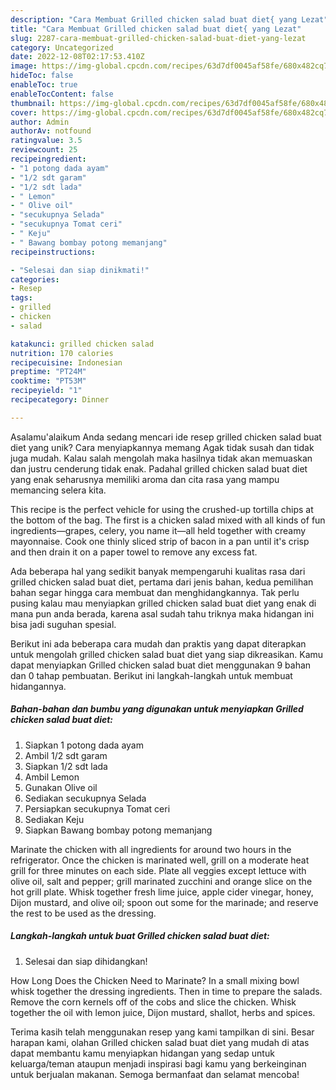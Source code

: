```yaml
---
description: "Cara Membuat Grilled chicken salad buat diet{ yang Lezat"
title: "Cara Membuat Grilled chicken salad buat diet{ yang Lezat"
slug: 2287-cara-membuat-grilled-chicken-salad-buat-diet-yang-lezat
category: Uncategorized
date: 2022-12-08T02:17:53.410Z
image: https://img-global.cpcdn.com/recipes/63d7df0045af58fe/680x482cq70/grilled-chicken-salad-buat-diet-foto-resep-utama.jpg
hideToc: false
enableToc: true
enableTocContent: false
thumbnail: https://img-global.cpcdn.com/recipes/63d7df0045af58fe/680x482cq70/grilled-chicken-salad-buat-diet-foto-resep-utama.jpg
cover: https://img-global.cpcdn.com/recipes/63d7df0045af58fe/680x482cq70/grilled-chicken-salad-buat-diet-foto-resep-utama.jpg
author: Admin
authorAv: notfound
ratingvalue: 3.5
reviewcount: 25
recipeingredient:
- "1 potong dada ayam"
- "1/2 sdt garam"
- "1/2 sdt lada"
- " Lemon"
- " Olive oil"
- "secukupnya Selada"
- "secukupnya Tomat ceri"
- " Keju"
- " Bawang bombay potong memanjang"
recipeinstructions:

- "Selesai dan siap dinikmati!"
categories:
- Resep
tags:
- grilled
- chicken
- salad

katakunci: grilled chicken salad 
nutrition: 170 calories
recipecuisine: Indonesian
preptime: "PT24M"
cooktime: "PT53M"
recipeyield: "1"
recipecategory: Dinner

---
```



Asalamu'alaikum Anda sedang mencari ide resep grilled chicken salad buat diet yang unik? Cara menyiapkannya memang Agak tidak susah dan tidak juga mudah. Kalau salah mengolah maka hasilnya tidak akan memuaskan dan justru cenderung tidak enak. Padahal grilled chicken salad buat diet yang enak seharusnya memiliki aroma dan cita rasa yang mampu memancing selera kita.


This recipe is the perfect vehicle for using the crushed-up tortilla chips at the bottom of the bag. The first is a chicken salad mixed with all kinds of fun ingredients—grapes, celery, you name it—all held together with creamy mayonnaise. Cook one thinly sliced strip of bacon in a pan until it&#39;s crisp and then drain it on a paper towel to remove any excess fat.

Ada beberapa hal yang sedikit banyak mempengaruhi kualitas rasa dari grilled chicken salad buat diet, pertama dari jenis bahan, kedua pemilihan bahan segar hingga cara membuat dan menghidangkannya. Tak perlu pusing kalau mau menyiapkan grilled chicken salad buat diet yang enak di mana pun anda berada, karena asal sudah tahu triknya maka hidangan ini bisa jadi suguhan spesial.


Berikut ini ada beberapa cara mudah dan praktis yang dapat diterapkan untuk mengolah grilled chicken salad buat diet yang siap dikreasikan. Kamu dapat menyiapkan Grilled chicken salad buat diet menggunakan 9 bahan dan 0 tahap pembuatan. Berikut ini langkah-langkah untuk membuat hidangannya.

<!--inarticleads1-->

##### Bahan-bahan dan bumbu yang digunakan untuk menyiapkan Grilled chicken salad buat diet:

1. Siapkan 1 potong dada ayam
1. Ambil 1/2 sdt garam
1. Siapkan 1/2 sdt lada
1. Ambil  Lemon
1. Gunakan  Olive oil
1. Sediakan secukupnya Selada
1. Persiapkan secukupnya Tomat ceri
1. Sediakan  Keju
1. Siapkan  Bawang bombay potong memanjang


Marinate the chicken with all ingredients for around two hours in the refrigerator. Once the chicken is marinated well, grill on a moderate heat grill for three minutes on each side. Plate all veggies except lettuce with olive oil, salt and pepper; grill marinated zucchini and orange slice on the hot grill plate. Whisk together fresh lime juice, apple cider vinegar, honey, Dijon mustard, and olive oil; spoon out some for the marinade; and reserve the rest to be used as the dressing. 

<!--inarticleads2-->

##### Langkah-langkah untuk buat Grilled chicken salad buat diet:


1. Selesai dan siap dihidangkan!

How Long Does the Chicken Need to Marinate? In a small mixing bowl whisk together the dressing ingredients. Then in time to prepare the salads. Remove the corn kernels off of the cobs and slice the chicken. Whisk together the oil with lemon juice, Dijon mustard, shallot, herbs and spices. 

Terima kasih telah menggunakan resep yang kami tampilkan di sini. Besar harapan kami, olahan Grilled chicken salad buat diet yang mudah di atas dapat membantu kamu menyiapkan hidangan yang sedap untuk keluarga/teman ataupun menjadi inspirasi bagi kamu yang berkeinginan untuk berjualan makanan. Semoga bermanfaat dan selamat mencoba!
